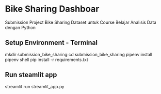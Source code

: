 # Bike Sharing Dashboar
Submission Project Bike Sharing Dataset untuk Course Belajar Analisis Data dengan Python

## Setup Environment - Terminal
mkdir submission_bike_sharing
cd submission_bike_sharing
pipenv install
pipenv shell
pip install -r requirements.txt

## Run steamlit app

streamlit run streamlit_app.py
